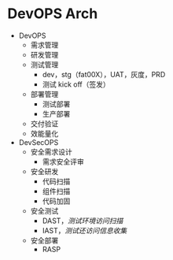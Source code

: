 # DevOPS Arch

- DevOPS
  - 需求管理
  - 研发管理
  - 测试管理
    - dev，stg（fat00X），UAT，灰度，PRD
    - 测试 kick off（签发）
  - 部署管理
    - 测试部署
    - 生产部署
  - 交付验证
  - 效能量化
- DevSecOPS
  - 安全需求设计
    - 需求安全评审
  - 安全研发
    - 代码扫描
    - 组件扫描
    - 代码加固
  - 安全测试
    - DAST，*测试环境访问扫描*
    - IAST，*测试还访问信息收集*
  - 安全部署
    - RASP
